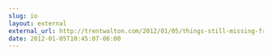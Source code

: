 ```yaml
---
slug: io
layout: external
external_url: http://trentwalton.com/2012/01/05/things-still-missing-from-css/
date: 2012-01-05T10:45:07-06:00
---
```

